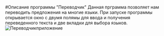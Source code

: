 #Описание программы "Переводчик"
Данная прграмма позволяет нам переводить предложения на многие языки.
При запуске программы открывается окно с двумя полямы для ввода и получения переведенного текста и две вкладки для выбора языков.
![Переводчикприложение](https://user-images.githubusercontent.com/70647636/135086579-189905ca-d852-4620-8aac-86bcd9a5ae99.png)

